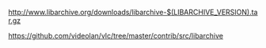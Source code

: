 http://www.libarchive.org/downloads/libarchive-$(LIBARCHIVE_VERSION).tar.gz

https://github.com/videolan/vlc/tree/master/contrib/src/libarchive

